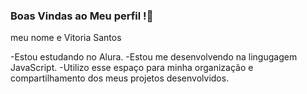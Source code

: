 ### Boas Vindas ao Meu perfil !💟

meu nome e Vitoria Santos

-Estou estudando no Alura.
-Estou me desenvolvendo na lingugagem JavaScript.
-Utilizo esse espaço para minha organização e compartilhamento dos meus projetos desenvolvidos.

